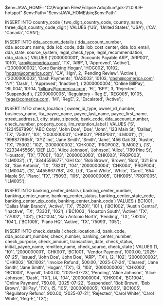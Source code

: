 $env:JAVA_HOME="C:\Program Files\Eclipse Adoptium\jdk-21.0.8.9-hotspot"
$env:Path="$env:JAVA_HOME\bin;$env:Path"

INSERT INTO country_code (
    two_digit_country_code,
    country_name,
    three_digit_country_code_digit
)
VALUES 
('US', 'United States', 'USA'),
('CA', 'Canada', 'CAN');


INSERT INTO dda_account_details (
    dda_account_number,
    dda_account_name,
    dda_lob_code,
    dda_lob_cost_center,
    dda_lob_email,
    dda_state,
    source_system,
    legal_check_type,
    legal_recommendation,
    dda_status
) VALUES
('2000000001', 'Accounts Payable ARP', 'ARP001', 10101, 'arp@comerica.com', 'TX', 'ARP', 1, 'Approved', 'Active'),
('2000000002', 'Core Banking Hogan', 'HOG002', 10102, 'hogan@comerica.com', 'CA', 'Hgn', 2, 'Pending Review', 'Active'),
('2000000003', 'Dash Payments', 'DAS003', 10103, 'dash@comerica.com', 'NY', 'Dash', 1, 'Approved', 'Inactive'),
('2000000004', 'Online BillPay', 'BIL004', 10104, 'billpay@comerica.com', 'FL', 'BPY', 3, 'Rejected', 'Suspended'),
('2000000005', 'Regulatory - Reg E', 'REG005', 10105, 'rege@comerica.com', 'MI', 'RegE', 2, 'Escalated', 'Active');




INSERT INTO check_location (
    owner_id_type,
    owner_id_number,
    business_name,
    lka_payee_name,
    payee_last_name,
    payee_first_name,
    street_address_1,
    city,
    state,
    zipcode,
    bank_code,
    dda_account_number,
    check_number,
    property_code,
    ilm_retention_label
) VALUES 
('S', '1234567890', 'ABC Corp', 'John Doe', 'Doe', 'John', '123 Main St', 'Dallas', 'TX', '75001', '101', '2000000001', 'CHK001', 'PROP001', 'ILM001'),
('I', '9988776655', 'XYZ Inc', 'Jane Smith', 'Smith', 'Jane', '456 Oak St', 'Austin', 'TX', '75002', '102', '2000000002', 'CHK002', 'PROP002', 'ILM002'),
('S', '2233445566', 'DEF LLC', 'Alice Johnson', 'Johnson', 'Alice', '789 Pine St', 'Houston', 'TX', '77001', '103', '2000000003', 'CHK003', 'PROP003', 'ILM003'),
('I', '3344556677', 'GHI Co', 'Bob Brown', 'Brown', 'Bob', '321 Elm St', 'San Antonio', 'TX', '78201', '104', '2000000004', 'CHK004', 'PROP004', 'ILM004'),
('S', '4455667788', 'JKL Ltd', 'Carol White', 'White', 'Carol', '654 Maple St', 'Plano', 'TX', '75093', '105', '2000000005', 'CHK005', 'PROP005', 'ILM005');


INSERT INTO banking_center_details (
    banking_center_number,
    banking_center_name,
    banking_center_status,
    banking_center_state_code,
    banking_center_zip_code,
    banking_center_bank_code
) VALUES 
('BC1001', 'Dallas Main Branch', 'Active', 'TX', '75201', '101'),
('BC1002', 'Austin Central', 'Inactive', 'TX', '73301', '102'),
('BC1003', 'Houston South', 'Active', 'TX', '77002', '103'),
('BC1004', 'San Antonio North', 'Pending', 'TX', '78205', '104'),
('BC1005', 'Plano HQ', 'Active', 'TX', '75093', '105');


INSERT INTO check_details (
    check_location_id,
    bank_code,
    dda_account_number,
    check_number,
    banking_center_number,
    check_purpose,
    check_amount,
    transaction_date,
    check_status,
    initial_payee_name,
    remittee_name,
    check_source,
    check_state
) VALUES
(1, '101', '2000000001', 'CHK001', 'BC1001', 'Vendor Payment', 1000.00, '2025-07-25', 'Issued', 'John Doe', 'John Doe', 'ARP', 'TX'),
(2, '102', '2000000002', 'CHK002', 'BC1002', 'Invoice Refund', 500.00, '2025-07-24', 'Cleared', 'Jane Smith', 'Jane Smith', 'Hogan', 'TX'),
(3, '103', '2000000003', 'CHK003', 'BC1003', 'Payroll', 1500.00, '2025-07-23', 'Pending', 'Alice Johnson', 'Alice Johnson', 'Dash', 'TX'),
(4, '104', '2000000004', 'CHK004', 'BC1004', 'Online Payment', 750.00, '2025-07-22', 'Suspended', 'Bob Brown', 'Bob Brown', 'BillPay', 'TX'),
(5, '105', '2000000005', 'CHK005', 'BC1005', 'Regulatory Refund', 900.00, '2025-07-21', 'Rejected', 'Carol White', 'Carol White', 'Reg-E', 'TX');









